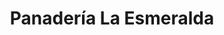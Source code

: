 ---
title: "Panadería La Esmeralda"
url: /ciudad-guayana-puerto-ordaz/panaderia-la-esmeralda/
shop: Bäckerei
---